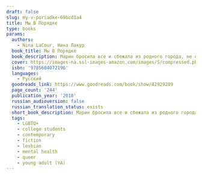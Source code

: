 ```yaml
---
draft: false
slug: my-v-poriadke-69bcd1a4
title: Мы В Порядке
type: books
params:
  authors:
    - Nina LaCour, Нина Лакур
  book_title: Мы В Порядке
  book_description: Марин бросила все и сбежала из родного города, не объяснив причин даже лучшей подруге Мейбл. Она поступает в колледж в Нью-Йорке, в тысячах километрах от дома, и пытается начать новую жизнь. Однако, когда на новогодние каникулы к ней приезжает Мейбл, намереваясь возобновить общение, прошлое настигает Марин с новой силой, вынуждая взглянуть в лицо одиночеству и страхам.
  cover: https://images-na.ssl-images-amazon.com/images/S/compressed.photo.goodreads.com/books/1542893481i/42929289.jpg
  isbn: '9785604072196'
  languages:
    - Русский
  goodreads_link: https://www.goodreads.com/book/show/42929289
  page_count: '244'
  publication_year: '2018'
  russian_audioversion: false
  russian_translation_status: exists
  short_book_description: Марин бросила все и сбежала из родного города, не объяснив причин даже лучшей подруге Мейбл. Она поступает в колледж в Нью-Йорке, в тысячах километрах от дома, и пытается начать новую жизнь.
  tags:
    - LGBTQ+
    - college students
    - contemporary
    - fiction
    - lesbian
    - mental health
    - queer
    - young adult (YA)
---
```

